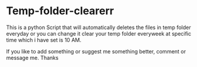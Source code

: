 # Temp-folder-clearerr
This is a python Script that will automatically deletes the files in temp folder everyday or you can change it clear your temp folder everyweek at specific time which i have set is 10 AM.

If you like to add something or suggest me something better, comment or message me.
Thanks
